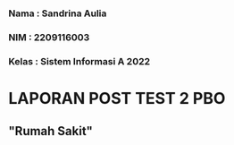 ### Nama  : Sandrina Aulia
### NIM   : 2209116003
### Kelas : Sistem Informasi A 2022

# LAPORAN POST TEST 2 PBO
## "Rumah Sakit"
